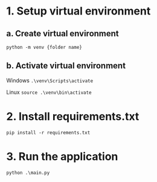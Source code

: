 # 1. Setup virtual environment
## a. Create virtual environment
`python -m venv {folder name}`
## b. Activate virtual environment
Windows `.\venv\Scripts\activate`

Linux `source .\venv\bin\activate`
# 2. Install requirements.txt
`pip install -r requirements.txt`
# 3. Run the application
`python .\main.py`